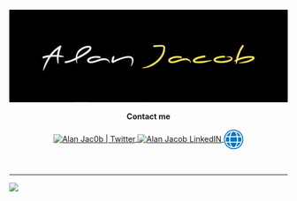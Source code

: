 

<p align="center">
  <img src="https://github.com/AlanJacobdev/AlanJacobdev/blob/main/cover.jpg" alt="Cover"/>
</p>

<p align="center">
  <b>Contact me</b>
</p>
<p align="center">
  <a href="https://mobile.twitter.com/alanjac0b">
    <img align="center" alt="Alan Jac0b | Twitter" width="36px" src="https://raw.githubusercontent.com/peterthehan/peterthehan/master/assets/twitter.svg" />
  </a>

  <a href="https://fr.linkedin.com/in/alan-jacob">
    <img align="center" alt="Alan Jacob LinkedIN" width="36px" src="https://raw.githubusercontent.com/peterthehan/peterthehan/master/assets/linkedin.svg" />
  </a>
  
  <a href="https://alanjacob.fr/">
    <img align="center" alt="Alan Jacob webSite" width="36px" src="https://github.com/AlanJacobdev/AlanJacobdev/blob/main/webicon.jpg" />
  </a>
</p>
</br>
<hr>

![](https://visitor-badge.glitch.me/badge?page_id=AlanJacobdev.AlanJacobdev)
